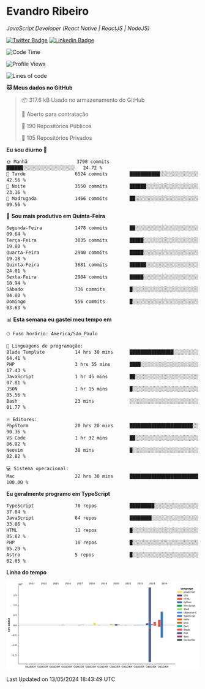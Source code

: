 # Evandro **Ribeiro**

*JavaScript Developer (React Native | ReactJS | NodeJS)*

[![Twitter Badge](https://img.shields.io/badge/-@ribeiroevandro-201B2D?style=flat-square&labelColor=201B2D&logo=twitter&logoColor=white&link=https://twitter.com/ribeiroevandro)](https://twitter.com/ribeiroevandro) 
[![Linkedin Badge](https://img.shields.io/badge/-Evandro%20Ribeiro-201B2D?style=flat-square&logo=Linkedin&logoColor=white&link=https://www.linkedin.com/in/ribeiroevandro)](https://www.linkedin.com/in/ribeiroevandro) 


<!--START_SECTION:waka-->
![Code Time](http://img.shields.io/badge/Code%20Time-3%2C890%20hrs%2024%20mins-blue)

![Profile Views](http://img.shields.io/badge/Visualizac%C3%B5es%20do%20perfil-1-blue)

![Lines of code](https://img.shields.io/badge/Desde%20o%20Hello%20World%20eu%20escrevi-34.2%20million%20linhas%20de%20c%C3%B3digo-blue)

**🐱 Meus dados no GitHub** 

> 📦 317.6 kB Usado no armazenamento do GitHub 
 > 
> 💼 Aberto para contratação
 > 
> 📜 190 Repositórios Públicos 
 > 
> 🔑 105 Repositórios Privados 
 > 
**Eu sou diurno 🐤** 

```text
🌞 Manhã                  3790 commits        ██████░░░░░░░░░░░░░░░░░░░   24.72 % 
🌆 Tarde                  6524 commits        ███████████░░░░░░░░░░░░░░   42.56 % 
🌃 Noite                  3550 commits        ██████░░░░░░░░░░░░░░░░░░░   23.16 % 
🌙 Madrugada              1466 commits        ██░░░░░░░░░░░░░░░░░░░░░░░   09.56 % 
```
📅 **Sou mais produtivo em Quinta-Feira** 

```text
Segunda-Feira            1478 commits        ██░░░░░░░░░░░░░░░░░░░░░░░   09.64 % 
Terça-Feira              3035 commits        █████░░░░░░░░░░░░░░░░░░░░   19.80 % 
Quarta-Feira             2940 commits        █████░░░░░░░░░░░░░░░░░░░░   19.18 % 
Quinta-Feira             3681 commits        ██████░░░░░░░░░░░░░░░░░░░   24.01 % 
Sexta-Feira              2904 commits        █████░░░░░░░░░░░░░░░░░░░░   18.94 % 
Sábado                   736 commits         █░░░░░░░░░░░░░░░░░░░░░░░░   04.80 % 
Domingo                  556 commits         █░░░░░░░░░░░░░░░░░░░░░░░░   03.63 % 
```


📊 **Esta semana eu gastei meu tempo em** 

```text
🕑︎ Fuso horário: America/Sao_Paulo

💬 Linguagens de programação: 
Blade Template           14 hrs 30 mins      ████████████████░░░░░░░░░   64.41 % 
PHP                      3 hrs 55 mins       ████░░░░░░░░░░░░░░░░░░░░░   17.43 % 
JavaScript               1 hr 45 mins        ██░░░░░░░░░░░░░░░░░░░░░░░   07.81 % 
JSON                     1 hr 15 mins        █░░░░░░░░░░░░░░░░░░░░░░░░   05.56 % 
Bash                     23 mins             ░░░░░░░░░░░░░░░░░░░░░░░░░   01.77 % 

🔥 Editores: 
PhpStorm                 20 hrs 20 mins      ███████████████████████░░   90.36 % 
VS Code                  1 hr 32 mins        ██░░░░░░░░░░░░░░░░░░░░░░░   06.82 % 
Neovim                   38 mins             █░░░░░░░░░░░░░░░░░░░░░░░░   02.82 % 

💻 Sistema operacional: 
Mac                      22 hrs 30 mins      █████████████████████████   100.00 % 
```

**Eu geralmente programo em TypeScript** 

```text
TypeScript               70 repos            █████████░░░░░░░░░░░░░░░░   37.04 % 
JavaScript               64 repos            ████████░░░░░░░░░░░░░░░░░   33.86 % 
HTML                     11 repos            █░░░░░░░░░░░░░░░░░░░░░░░░   05.82 % 
PHP                      10 repos            █░░░░░░░░░░░░░░░░░░░░░░░░   05.29 % 
Astro                    5 repos             █░░░░░░░░░░░░░░░░░░░░░░░░   02.65 % 
```



**Linha do tempo**

![Lines of Code chart](https://raw.githubusercontent.com/ribeiroevandro/ribeiroevandro/main/assets/bar_graph.png)


 Last Updated on 13/05/2024 18:43:49 UTC
<!--END_SECTION:waka-->
